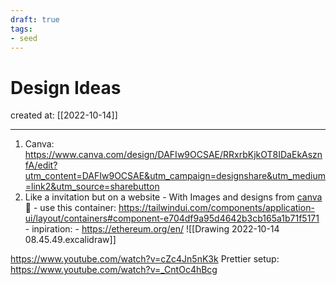 ```yaml
---
draft: true
tags: 
- seed
---
```


# Design Ideas

created at: [[2022-10-14]]

---

1. Canva: https://www.canva.com/design/DAFIw9OCSAE/RRxrbKjkOT8IDaEkAsznfA/edit?utm_content=DAFIw9OCSAE&utm_campaign=designshare&utm_medium=link2&utm_source=sharebutton
2. Like a invitation but on a website - With Images and designs from [canva](https://www.canva.com/design/DAFHDer5U_k/D5lOIE9R_Cm-353zHb51Vw/edit) 🥳 - use this container: https://tailwindui.com/components/application-ui/layout/containers#component-e704df9a95d4642b3cb165a1b71f5171 - inpiration: - https://ethereum.org/en/
   ![[Drawing 2022-10-14 08.45.49.excalidraw]]

https://www.youtube.com/watch?v=cZc4Jn5nK3k
Prettier setup: https://www.youtube.com/watch?v=_CntOc4hBcg
